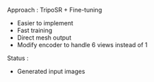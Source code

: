 Approach : TripoSR + Fine-tuning
- Easier to implement
- Fast training
- Direct mesh output
- Modify encoder to handle 6 views instead of 1


Status :
- Generated input images
